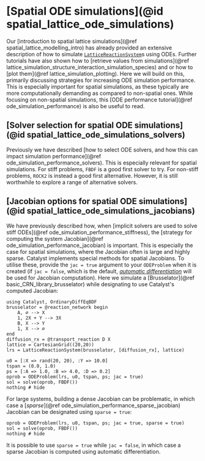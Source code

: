 # [Spatial ODE simulations](@id spatial_lattice_ode_simulations)

Our [introduction to spatial lattice simulations](@ref spatial_lattice_modelling_intro) has already provided an extensive description of how to simulate [`LatticeReactionSystem`](@ref)s using ODEs. Further tutorials have also shown how to [retrieve values from simulations](@ref lattice_simulation_structure_interaction_simulation_species) and or how to [plot them](@ref lattice_simulation_plotting). Here we will build on this, primarily discussing strategies for increasing ODE simulation performance. This is especially important for spatial simulations, as these typically are more computationally demanding as compared to non-spatial ones. While focusing on non-spatial simulations, this [ODE performance tutorial](@ref ode_simulation_performance) is also be useful to read.

## [Solver selection for spatial ODE simulations](@id spatial_lattice_ode_simulations_solvers)

Previously we have described [how to select ODE solvers, and how this can impact simulation performance](@ref ode_simulation_performance_solvers). This is especially relevant for spatial simulations. For stiff problems, `FBDF` is a good first solver to try. For non-stiff problems, `ROCK2` is instead a good first alternative. However, it is still worthwhile to explore a range of alternative solvers.

## [Jacobian options for spatial ODE simulations](@id spatial_lattice_ode_simulations_jacobians)

We have previously described how, when [implicit solvers are used to solve stiff ODEs](@ref ode_simulation_performance_stiffness), the [strategy for computing the system Jacobian](@ref ode_simulation_performance_jacobian) is important. This is especially the case for spatial simulations, where the Jacobian often is large and highly sparse. Catalyst implements special methods for spatial Jacobians. To utilise these, provide the `jac = true` argument to your `ODEProblem` when it is created (if `jac = false`, which is the default, [*automatic differentiation*](https://en.wikipedia.org/wiki/Automatic_differentiation) will be used for Jacobian computation). Here we simulate a [Brusselator](@ref basic_CRN_library_brusselator) while designating to use Catalyst's computed Jacobian:

```@example spatial_ode
using Catalyst, OrdinaryDiffEqBDF
brusselator = @reaction_network begin
    A, ∅ --> X
    1, 2X + Y --> 3X
    B, X --> Y
    1, X --> ∅
end
diffusion_rx = @transport_reaction D X
lattice = CartesianGrid((20,20))
lrs = LatticeReactionSystem(brusselator, [diffusion_rx], lattice)

u0 = [:X => rand(20, 20), :Y => 10.0]
tspan = (0.0, 1.0)
ps = [:A => 1.0, :B => 4.0, :D => 0.2]
oprob = ODEProblem(lrs, u0, tspan, ps; jac = true)
sol = solve(oprob, FBDF())
nothing # hide
```

For large systems, building a dense Jacobian can be problematic, in which case a [*sparse*](@ref ode_simulation_performance_sparse_jacobian) Jacobian can be designated using `sparse = true`:

```@example spatial_ode
oprob = ODEProblem(lrs, u0, tspan, ps; jac = true, sparse = true)
sol = solve(oprob, FBDF())
nothing # hide
```

It is possible to use `sparse = true` while `jac = false`, in which case a sparse Jacobian is computed using automatic differentiation.

